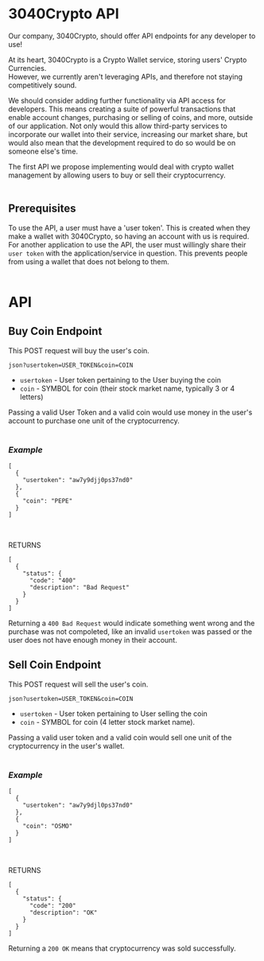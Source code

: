 # 3040Crypto API

Our company, 3040Crypto, should offer API endpoints for any developer to use!

At its heart, 3040Crypto is a Crypto Wallet service, storing users' Crypto Currencies.  
However, we currently aren't leveraging APIs, and therefore not staying competitively sound.

We should consider adding further functionality via API access for developers. This means creating a suite of powerful transactions that enable account changes, purchasing or selling of coins, and more, outside of our application. Not only would this allow third-party services to incorporate our wallet into their service, increasing our market share, but would also mean that the development required to do so would be on someone else's time.

The first API we propose implementing would deal with crypto wallet management by allowing users to buy or sell their cryptocurrency.
<br>
<br>
## Prerequisites
To use the API, a user must have a 'user token'. This is created when they make a wallet with 3040Crypto, so having an account with us is required. For another application to use the API, the user must willingly share their `user token` with the application/service in question. This prevents people from using a wallet that does not belong to them.
<br>
<br>
# API
## Buy Coin Endpoint
This POST request will buy the user's coin.
```
json?usertoken=USER_TOKEN&coin=COIN
```

- `usertoken` - User token pertaining to the User buying the coin
- `coin` - SYMBOL for coin (their stock market name, typically 3 or 4 letters)

Passing a valid User Token and a valid coin would use money in the user's account to purchase one unit of the cryptocurrency.
<br>
<br>
### *Example*

```
[
  {
    "usertoken": "aw7y9djj0ps37nd0"
  },
  {
    "coin": "PEPE"
  }
]
```
<br>

RETURNS
```
[
  {
    "status": {
      "code": "400"
      "description": "Bad Request"
    }
  }
]
```
Returning a `400 Bad Request` would indicate something went wrong and the purchase was not compoleted, like an invalid `usertoken` was passed or the user does not have enough money in their account. 
<br>

## Sell Coin Endpoint
This POST request will sell the user's coin.
```
json?usertoken=USER_TOKEN&coin=COIN
```

- `usertoken` - User token pertaining to User selling the coin
- `coin` - SYMBOL for coin (4 letter stock market name).

Passing a valid user token and a valid coin would sell one unit of the cryptocurrency in the user's wallet.
<br>
<br>
### *Example*

```
[
  {
    "usertoken": "aw7y9djl0ps37nd0"
  },
  {
    "coin": "OSMO"
  }
]
```
<br>

RETURNS
```
[
  {
    "status": {
      "code": "200"
      "description": "OK"
    }
  }
]
```
Returning a `200 OK` means that cryptocurrency was sold successfully.
